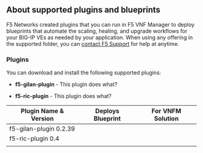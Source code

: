 ## About supported plugins and blueprints
F5 Networks created plugins that you can run in F5 VNF Manager to deploy blueprints that automate the scaling, healing, and upgrade workflows for your BIG-IP VEs as needed by your application. When using any offering in the supported folder, you can [contact F5 Support](https://www.f5.com/company/contact/regional-offices#product-support) for help at anytime.

### Plugins
You can download and install the following supported plugins: 

  - **f5-gilan-plugin** - This plugin does what?

  - **f5-ric-plugin** - This plugin does what?

| Plugin Name & Version         | Deploys Blueprint                         | For VNFM Solution        | 
| ------------------------------|-------------------------------------------|--------------------------|
| f5-gilan-plugin 0.2.39        |                                           |                          |
| f5-ric-plugin 0.4             |                                           |                          |
|                               |                                           |                          | 
